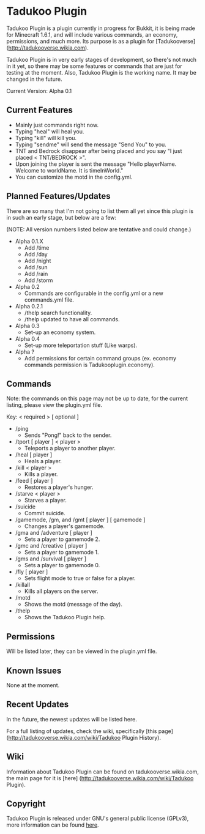 Tadukoo Plugin
==============

Tadukoo Plugin is a plugin currently in progress for Bukkit, it is being made
for Minecraft 1.6.1, and will include various commands, an economy, permissions,
and much more. Its purpose is as a plugin for [Tadukooverse] (http://tadukooverse.wikia.com).

Tadukoo Plugin is in very early stages of development, so there's not much in it yet, so there may be some 
features or commands that are just for testing at the moment. Also, Tadukoo Plugin is the working name.
It may be changed in the future.

Current Version: Alpha 0.1

Current Features
----------
* Mainly just commands right now.
* Typing "heal" will heal you.
* Typing "kill" will kill you.
* Typing "sendme" will send the message "Send You" to you.
* TNT and Bedrock disappear after being placed and you say "I just placed < TNT/BEDROCK >".
* Upon joining the player is sent the message "Hello playerName. Welcome to worldName. It is timeInWorld."
* You can customize the motd in the config.yml.

Planned Features/Updates
----------
There are so many that I'm not going to list them all yet since this plugin is in such an early stage, but below are a few:

(NOTE: All version numbers listed below are tentative and could change.)
* Alpha 0.1.X
    * Add /time
	* Add /day
	* Add /night
	* Add /sun
	* Add /rain
	* Add /storm
* Alpha 0.2
    * Commands are configurable in the config.yml or a new commands.yml file.
* Alpha 0.2.1
    * /thelp search functionality.
    * /thelp updated to have all commands.
* Alpha 0.3
    * Set-up an economy system.
* Alpha 0.4
    * Set-up more teleportation stuff (Like warps).
* Alpha ?
    * Add permissions for certain command groups (ex. economy commands permission is Tadukooplugin.economy).

Commands
----------
Note: the commands on this page may not be up to date, for the current listing, please view the plugin.yml file.

Key:
  < required > [ optional ]

* /ping
    * Sends "Pong!" back to the sender.
* /tport [ player ] < player >
    * Teleports a player to another player.
* /heal [ player ]
    * Heals a player.
* /kill < player >
    * Kills a player.
* /feed [ player ]
    * Restores a player's hunger.
* /starve < player >
    * Starves a player.
* /suicide
    * Commit suicide.
* /gamemode, /gm, and /gmt [ player ] [ gamemode ]
    * Changes a player's gamemode.
* /gma and /adventure [ player ]
    * Sets a player to gamemode 2.
* /gmc and /creative [ player ]
    * Sets a player to gamemode 1.
* /gms and /survival [ player ]
    * Sets a player to gamemode 0.
* /fly [ player ]
    * Sets flight mode to true or false for a player.
* /killall
    * Kills all players on the server.
* /motd
    * Shows the motd (message of the day).
* /thelp
    * Shows the Tadukoo Plugin help.

Permissions
----------
Will be listed later, they can be viewed in the plugin.yml file.

Known Issues
----------
None at the moment.

Recent Updates
----------
In the future, the newest updates will be listed here.

For a full listing of updates, check the wiki, specifically [this page] (http://tadukooverse.wikia.com/wiki/Tadukoo Plugin History).

Wiki
----------
Information about Tadukoo Plugin can be found on tadukooverse.wikia.com, the main page for it is [here] (http://tadukooverse.wikia.com/wiki/Tadukoo Plugin).

Copyright
----------

Tadukoo Plugin is released under GNU's general public license (GPLv3), 
more information can be found [here](http://www.gnu.org/licenses/gpl.html).
